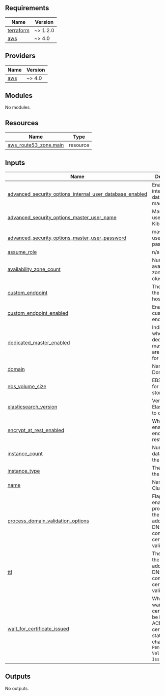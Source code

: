 <!-- BEGIN_TF_DOCS -->
## Requirements

| Name | Version |
|------|---------|
| <a name="requirement_terraform"></a> [terraform](#requirement\_terraform) | ~> 1.2.0 |
| <a name="requirement_aws"></a> [aws](#requirement\_aws) | ~> 4.0 |

## Providers

| Name | Version |
|------|---------|
| <a name="provider_aws"></a> [aws](#provider\_aws) | ~> 4.0 |

## Modules

No modules.

## Resources

| Name | Type |
|------|------|
| [aws_route53_zone.main](https://registry.terraform.io/providers/hashicorp/aws/latest/docs/resources/route53_zone) | resource |

## Inputs

| Name | Description | Type | Default | Required |
|------|-------------|------|---------|:--------:|
| <a name="input_advanced_security_options_internal_user_database_enabled"></a> [advanced\_security\_options\_internal\_user\_database\_enabled](#input\_advanced\_security\_options\_internal\_user\_database\_enabled) | Enable internal database for master user | `bool` | `true` | no |
| <a name="input_advanced_security_options_master_user_name"></a> [advanced\_security\_options\_master\_user\_name](#input\_advanced\_security\_options\_master\_user\_name) | Master username for Kibana | `string` | n/a | yes |
| <a name="input_advanced_security_options_master_user_password"></a> [advanced\_security\_options\_master\_user\_password](#input\_advanced\_security\_options\_master\_user\_password) | master username password | `string` | n/a | yes |
| <a name="input_assume_role"></a> [assume\_role](#input\_assume\_role) | n/a | `map(any)` | n/a | yes |
| <a name="input_availability_zone_count"></a> [availability\_zone\_count](#input\_availability\_zone\_count) | Number of availability zone in the cluster | `number` | n/a | yes |
| <a name="input_custom_endpoint"></a> [custom\_endpoint](#input\_custom\_endpoint) | The name of the Custom hostname | `string` | n/a | yes |
| <a name="input_custom_endpoint_enabled"></a> [custom\_endpoint\_enabled](#input\_custom\_endpoint\_enabled) | Enable custome endpoint | `bool` | `true` | no |
| <a name="input_dedicated_master_enabled"></a> [dedicated\_master\_enabled](#input\_dedicated\_master\_enabled) | Indicates whether dedicated master nodes are enabled for the cluster | `bool` | `false` | no |
| <a name="input_domain"></a> [domain](#input\_domain) | Name of the Domain | `string` | n/a | yes |
| <a name="input_ebs_volume_size"></a> [ebs\_volume\_size](#input\_ebs\_volume\_size) | EBS volumes for data storage in GB | `number` | n/a | yes |
| <a name="input_elasticsearch_version"></a> [elasticsearch\_version](#input\_elasticsearch\_version) | Version of Elasticsearch to deploy | `string` | n/a | yes |
| <a name="input_encrypt_at_rest_enabled"></a> [encrypt\_at\_rest\_enabled](#input\_encrypt\_at\_rest\_enabled) | Whether to enable encryption at rest | `bool` | `true` | no |
| <a name="input_instance_count"></a> [instance\_count](#input\_instance\_count) | Number of data nodes in the cluster | `number` | n/a | yes |
| <a name="input_instance_type"></a> [instance\_type](#input\_instance\_type) | The type of the instance | `string` | n/a | yes |
| <a name="input_name"></a> [name](#input\_name) | Name of the Cluster | `string` | n/a | yes |
| <a name="input_process_domain_validation_options"></a> [process\_domain\_validation\_options](#input\_process\_domain\_validation\_options) | Flag to enable/disable processing of the record to add to the DNS zone to complete certificate validation | `bool` | `true` | no |
| <a name="input_ttl"></a> [ttl](#input\_ttl) | The TTL of the record to add to the DNS zone to complete certificate validation | `number` | `300` | no |
| <a name="input_wait_for_certificate_issued"></a> [wait\_for\_certificate\_issued](#input\_wait\_for\_certificate\_issued) | Whether to wait for the certificate to be issued by ACM (the certificate status changed from `Pending Validation` to `Issued`) | `bool` | `true` | no |

## Outputs

No outputs.
<!-- END_TF_DOCS -->